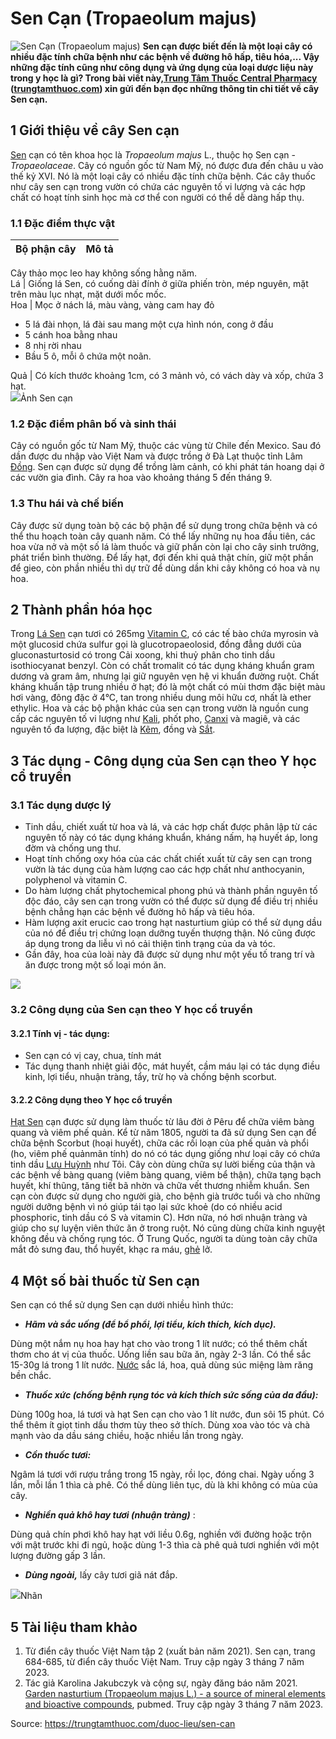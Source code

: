 # Sen Cạn (Tropaeolum majus)

![Sen Cạn \(Tropaeolum majus\)](https://trungtamthuoc.com/images/others/sen-can-4-8445.jpg)
**Sen cạn được biết đến là một loại cây có nhiều đặc tính chữa bệnh như các bệnh về đường hô hấp, tiêu hóa,... Vậy những đặc tính cũng như công dụng và ứng dụng của loại dược liệu này trong y học là gì? Trong bài viết này,[Trung Tâm Thuốc Central Pharmacy](https://trungtamthuoc.com/ "Trung Tâm Thuốc Central Pharmacy") ([trungtamthuoc.com](https://trungtamthuoc.com/ "trungtamthuoc.com")) xin gửi đến bạn đọc những thông tin chi tiết về cây Sen cạn.**
##  1 Giới thiệu về cây Sen cạn
[Sen](https://trungtamthuoc.com/hoat-chat/sen "Sen") cạn có tên khoa học là _Tropaeolum majus_ L., thuộc họ Sen cạn - _Tropaeolaceae_.
Cây có nguồn gốc từ Nam Mỹ, nó được đưa đến châu u vào thế kỷ XVI. Nó là một loại cây có nhiều đặc tính chữa bệnh. Các cây thuốc như cây sen cạn trong vườn có chứa các nguyên tố vi lượng và các hợp chất có hoạt tính sinh học mà cơ thể con người có thể dễ dàng hấp thụ. 
### 1.1 Đặc điểm thực vật
Bộ phận cây | Mô tả  
---|---  
Cây thảo mọc leo hay không sống hằng năm.  
Lá | Giống lá Sen, có cuống dài đính ở giữa phiến tròn, mép nguyên, mặt trên màu lục nhạt, mặt dưới mốc mốc.  
Hoa |  Mọc ở nách lá, màu vàng, vàng cam hay đỏ
  * 5 lá đài nhọn, lá đài sau mang một cựa hình nón, cong ở đầu
  * 5 cánh hoa bằng nhau
  * 8 nhị rời nhau
  * Bầu 5 ô, mỗi ô chứa một noãn.

  
Quả | Có kích thước khoảng 1cm, có 3 mảnh vỏ, có vách dày và xốp, chứa 3 hạt.   
![](https://trungtamthuoc.com/images/item/sen-can-1.jpg)Ảnh Sen cạn
### 1.2 Đặc điểm phân bố và sinh thái
Cây có nguồn gốc từ Nam Mỹ, thuộc các vùng từ Chile đến Mexico. Sau đó dần được du nhập vào Việt Nam và được trồng ở Đà Lạt thuộc tỉnh Lâm [Đồng](https://trungtamthuoc.com/hoat-chat/dong "Đồng").
Sen cạn được sử dụng để trồng làm cảnh, có khi phát tán hoang dại ở các vườn gia đình. Cây ra hoa vào khoảng tháng 5 đến tháng 9.
### 1.3 Thu hái và chế biến
Cây được sử dụng toàn bộ các bộ phận để sử dụng trong chữa bệnh và có thể thu hoạch toàn cây quanh năm. Có thể lấy những nụ hoa đầu tiên, các hoa vừa nở và một số lá làm thuốc và giữ phần còn lại cho cây sinh trưởng, phát triển bình thường. Để lấy hạt, đợi đến khi quả thật chín, giữ một phần để gieo, còn phần nhiều thì dự trữ để dùng dần khi cây không có hoa và nụ hoa.
##  2 Thành phần hóa học
Trong [Lá Sen](https://trungtamthuoc.com/hoat-chat/la-sen "Lá Sen") cạn tươi có 265mg [Vitamin C](https://trungtamthuoc.com/hoat-chat/vitamin-c "Vitamin C"), có các tế bào chứa myrosin và một glucosid chứa sulfur gọi là glucotropaeolosid, đồng đẳng dưới của gluconasturtosid có trong Cải xoong, khi thuỷ phân cho tinh dầu isothiocyanat benzyl. Còn có chất tromalit có tác dụng kháng khuẩn gram dương và gram âm, nhưng lại giữ nguyên vẹn hệ vi khuẩn đường ruột. Chất kháng khuẩn tập trung nhiều ở hạt; đó là một chất có mùi thơm đặc biệt màu hơi vàng, đông đặc ở 4°C, tan trong nhiều dung môi hữu cơ, nhất là ether ethylic.
Hoa và các bộ phận khác của sen cạn trong vườn là nguồn cung cấp các nguyên tố vi lượng như [Kali](https://trungtamthuoc.com/hoat-chat/kali "Kali"), phốt pho, [Canxi](https://trungtamthuoc.com/hoat-chat/canxi "Canxi") và magiê, và các nguyên tố đa lượng, đặc biệt là [Kẽm](https://trungtamthuoc.com/hoat-chat/kem "Kẽm"), đồng và [Sắt](https://trungtamthuoc.com/hoat-chat/sat "Sắt").
##  3 Tác dụng - Công dụng của Sen cạn theo Y học cổ truyền
### 3.1 Tác dụng dược lý
  * Tinh dầu, chiết xuất từ ​​hoa và lá, và các hợp chất được phân lập từ các nguyên tố này có tác dụng kháng khuẩn, kháng nấm, hạ huyết áp, long đờm và chống ung thư. 
  * Hoạt tính chống oxy hóa của các chất chiết xuất từ ​​cây sen cạn trong vườn là tác dụng của hàm lượng cao các hợp chất như anthocyanin, polyphenol và vitamin C. 
  * Do hàm lượng chất phytochemical phong phú và thành phần nguyên tố độc đáo, cây sen cạn trong vườn có thể được sử dụng để điều trị nhiều bệnh chẳng hạn các bệnh về đường hô hấp và tiêu hóa. 
  * Hàm lượng axit erucic cao trong hạt nasturtium giúp có thể sử dụng dầu của nó để điều trị chứng loạn dưỡng tuyến thượng thận. Nó cũng được áp dụng trong da liễu vì nó cải thiện tình trạng của da và tóc. 
  * Gần đây, hoa của loài này đã được sử dụng như một yếu tố trang trí và ăn được trong một số loại món ăn. 


![](https://trungtamthuoc.com/images/item/sen-can-3.jpg)
### 3.2 Công dụng của Sen cạn theo Y học cổ truyền
#### 3.2.1 Tính vị - tác dụng: 
  * Sen cạn có vị cay, chua, tính mát
  * Tác dụng thanh nhiệt giải độc, mát huyết, cầm máu lại có tác dụng điều kinh, lợi tiểu, nhuận tràng, tẩy, trừ họ và chống bệnh scorbut.


#### 3.2.2 Công dụng theo Y học cổ truyền
[Hạt Sen](https://trungtamthuoc.com/duoc-lieu/lien-nhuc "Hạt Sen") cạn được sử dụng làm thuốc từ lâu đời ở Pêru để chữa viêm bàng quang và viêm phế quản.
Kể từ năm 1805, người ta đã sử dụng Sen cạn để chữa bệnh Scorbut (hoại huyết), chữa các rối loạn của phế quản và phổi (ho, viêm phế quảnmãn tính) do nó có tác dụng giống như loại cây có chứa tinh dầu [Lưu Huỳnh](https://trungtamthuoc.com/hoat-chat/luu-huynh "Lưu Huỳnh") như Tôi. Cây còn dùng chữa sự lười biếng của thận và các bệnh về bàng quang (viêm bàng quang, viêm bể thận), chữa tạng bạch huyết, khí thũng, tăng tiết bã nhờn và chữa vết thương nhiễm khuẩn.
Sen cạn còn được sử dụng cho người già, cho bệnh già trước tuổi và cho những người dưỡng bệnh vì nó giúp tái tạo lại sức khoẻ (do có nhiều acid phosphoric, tinh dầu có S và vitamin C). Hơn nữa, nó hơi nhuận tràng và giúp cho sự luyện viên thức ăn ở trong ruột. Nó cũng dùng chữa kinh nguyệt không đều và chống rụng tóc.
Ở Trung Quốc, người ta dùng toàn cây chữa mắt đỏ sưng đau, thổ huyết, khạc ra máu, [ghẻ](https://trungtamthuoc.com/bai-viet/benh-ghe "ghẻ") lở.
##  4 Một số bài thuốc từ Sen cạn
Sen cạn có thể sử dụng Sen cạn dưới nhiều hình thức:
  * _**Hãm và sắc uống (để bổ phổi, lợi tiểu, kích thích, kích dục).**_


Dùng một nắm nụ hoa hay hạt cho vào trong 1 lít nước; có thể thêm chất thơm cho át vị của thuốc. Uống liền sau bữa ăn, ngày 2-3 lần. Có thể sắc 15-30g lá trong 1 lít nước. [Nước](https://trungtamthuoc.com/hoat-chat/nuoc "Nước") sắc lá, hoa, quả dùng súc miệng làm răng bền chắc.
  * _**Thuốc xức (chống bệnh rụng tóc và kích thích sức sống của da đầu):**_


Dùng 100g hoa, lá tươi và hạt Sen cạn cho vào 1 lít nước, đun sôi 15 phút. Có thể thêm ít giọt tinh dầu thơm tùy theo sở thích. Dùng xoa vào tóc và chà mạnh vào da dầu sáng chiều, hoặc nhiều lần trong ngày.
  * _**Cồn thuốc tươi:**_


Ngâm lá tươi với rượu trắng trong 15 ngày, rồi lọc, đóng chai. Ngày uống 3 lần, mỗi lần 1 thìa cà phê. Có thể dùng liên tục, dù là khi không có mùa của cây.
  * _**Nghiền quả khô hay tươi (nhuận tràng)**_ :


Dùng quả chín phơi khô hay hạt với liều 0.6g, nghiền với đường hoặc trộn với mật trước khi đi ngủ, hoặc dùng 1-3 thìa cà phê quả tươi nghiền với một lượng đường gấp 3 lần.
  * _**Dùng ngoài,**_ lấy cây tươi giã nát đắp.


![](https://trungtamthuoc.com/images/item/sen-can-2.jpg)Nhãn
##  5 Tài liệu tham khảo
  1. Từ điển cây thuốc Việt Nam tập 2 (xuất bản năm 2021). Sen cạn, trang 684-685, từ điển cây thuốc Việt Nam. Truy cập ngày 3 tháng 7 năm 2023.
  2. Tác giả Karolina Jakubczyk và cộng sự, ngày đăng báo năm 2021. [Garden nasturtium (Tropaeolum majus L.) - a source of mineral elements and bioactive compounds](https://pubmed.ncbi.nlm.nih.gov/29766690/), pubmed. Truy cập ngày 3 tháng 7 năm 2023.




Source: https://trungtamthuoc.com/duoc-lieu/sen-can